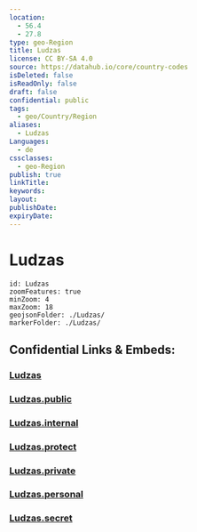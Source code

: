 ```yaml
---
location:
  - 56.4
  - 27.8
type: geo-Region
title: Ludzas
license: CC BY-SA 4.0
source: https://datahub.io/core/country-codes
isDeleted: false
isReadOnly: false
draft: false
confidential: public
tags:
  - geo/Country/Region
aliases:
  - Ludzas
Languages:
  - de
cssclasses:
  - geo-Region
publish: true
linkTitle:
keywords:
layout:
publishDate:
expiryDate:
---
```


# Ludzas

```leaflet
id: Ludzas
zoomFeatures: true 
minZoom: 4 
maxZoom: 18
geojsonFolder: ./Ludzas/
markerFolder: ./Ludzas/
```


## Confidential Links & Embeds: 

### [Ludzas](/_Standards/Earth/Continent/Europe/Europe~North/Latvia/Regions~Latvia/Latgale/counties~Latgale/Ludzas.md) 

### [Ludzas.public](/_public/Earth/Continent/Europe/Europe~North/Latvia/Regions~Latvia/Latgale/counties~Latgale/Ludzas.public.md) 

### [Ludzas.internal](/_internal/Earth/Continent/Europe/Europe~North/Latvia/Regions~Latvia/Latgale/counties~Latgale/Ludzas.internal.md) 

### [Ludzas.protect](/_protect/Earth/Continent/Europe/Europe~North/Latvia/Regions~Latvia/Latgale/counties~Latgale/Ludzas.protect.md) 

### [Ludzas.private](/_private/Earth/Continent/Europe/Europe~North/Latvia/Regions~Latvia/Latgale/counties~Latgale/Ludzas.private.md) 

### [Ludzas.personal](/_personal/Earth/Continent/Europe/Europe~North/Latvia/Regions~Latvia/Latgale/counties~Latgale/Ludzas.personal.md) 

### [Ludzas.secret](/_secret/Earth/Continent/Europe/Europe~North/Latvia/Regions~Latvia/Latgale/counties~Latgale/Ludzas.secret.md)


